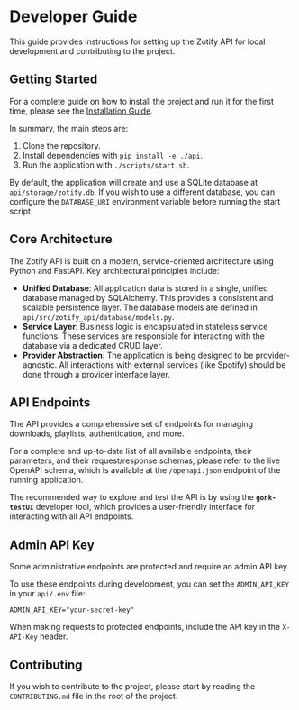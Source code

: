 # Developer Guide

This guide provides instructions for setting up the Zotify API for local development and contributing to the project.

## Getting Started

For a complete guide on how to install the project and run it for the first time, please see the [Installation Guide](./INSTALLATION.md).

In summary, the main steps are:
1.  Clone the repository.
2.  Install dependencies with `pip install -e ./api`.
3.  Run the application with `./scripts/start.sh`.

By default, the application will create and use a SQLite database at `api/storage/zotify.db`. If you wish to use a different database, you can configure the `DATABASE_URI` environment variable before running the start script.

## Core Architecture

The Zotify API is built on a modern, service-oriented architecture using Python and FastAPI. Key architectural principles include:

-   **Unified Database**: All application data is stored in a single, unified database managed by SQLAlchemy. This provides a consistent and scalable persistence layer. The database models are defined in `api/src/zotify_api/database/models.py`.
-   **Service Layer**: Business logic is encapsulated in stateless service functions. These services are responsible for interacting with the database via a dedicated CRUD layer.
-   **Provider Abstraction**: The application is being designed to be provider-agnostic. All interactions with external services (like Spotify) should be done through a provider interface layer.

## API Endpoints

The API provides a comprehensive set of endpoints for managing downloads, playlists, authentication, and more.

For a complete and up-to-date list of all available endpoints, their parameters, and their request/response schemas, please refer to the live OpenAPI schema, which is available at the `/openapi.json` endpoint of the running application.

The recommended way to explore and test the API is by using the **`gonk-testUI`** developer tool, which provides a user-friendly interface for interacting with all API endpoints.

## Admin API Key

Some administrative endpoints are protected and require an admin API key.

To use these endpoints during development, you can set the `ADMIN_API_KEY` in your `api/.env` file:
```
ADMIN_API_KEY="your-secret-key"
```
When making requests to protected endpoints, include the API key in the `X-API-Key` header.

## Contributing

If you wish to contribute to the project, please start by reading the `CONTRIBUTING.md` file in the root of the project.
